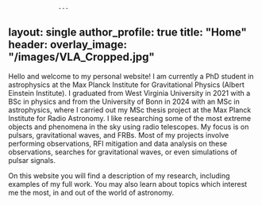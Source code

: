                   ---
layout: single
author_profile: true
title: "Home"
header:
    overlay_image: "/images/VLA_Cropped.jpg"
---

Hello and welcome to my personal website! I am currently a PhD student in astrophysics at the Max Planck Institute for Gravitational Physics (Albert Einstein Institute). I graduated from West Virginia University in 2021 with a BSc in physics and from the University of Bonn in 2024 with an MSc in astrophysics, where I carried out my MSc thesis project at the Max Planck Institute for Radio Astronomy. I like researching some of the most extreme objects and phenomena in the sky using radio telescopes. My focus is on pulsars, gravitational waves, and FRBs. Most of my projects involve performing observations, RFI mitigation and data analysis on these observations, searches for gravitational waves, or even simulations of pulsar signals.

On this website you will find a description of my research, including examples of my full work. You may also learn about topics which interest me the most, in and out of the world of astronomy.
